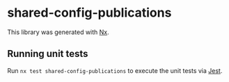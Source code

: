 # shared-config-publications

This library was generated with [Nx](https://nx.dev).

## Running unit tests

Run `nx test shared-config-publications` to execute the unit tests via [Jest](https://jestjs.io).

